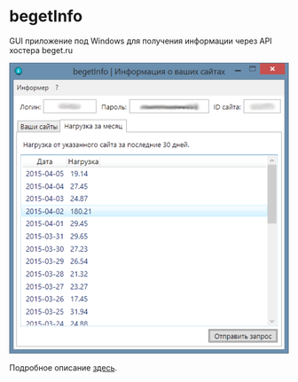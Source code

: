 begetInfo
=========

GUI приложение под Windows для получения информации через API хостера beget.ru

![begetInfo workload screenshot](/img/workload.png?raw=true "begetInfo workload screenshot")

Подробное описание [здесь](http://waspenterprises.ru/blog/2015/04/05/begetinfo/).